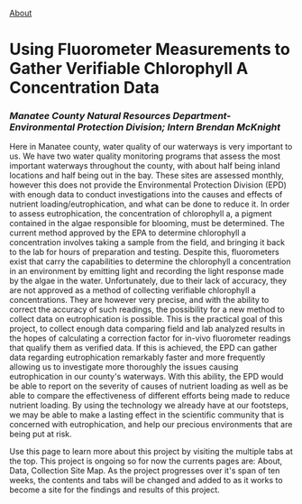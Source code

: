 [About](project.qmd "About")

# Using Fluorometer Measurements to Gather Verifiable Chlorophyll A Concentration Data

### *Manatee County Natural Resources Department-Environmental Protection Division; Intern Brendan McKnight*

Here in Manatee county, water quality of our waterways is very important to us. We have two water quality monitoring programs that assess the most important waterways throughout the county, with about half being inland locations and half being out in the bay. These sites are assessed monthly, however this does not provide the Environmental Protection Division (EPD) with enough data to conduct investigations into the causes and effects of nutrient loading/eutrophication, and what can be done to reduce it. In order to assess eutrophication, the concentration of chlorophyll a, a pigment contained in the algae responsible for blooming, must be determined. The current method approved by the EPA to determine chlorophyll a concentration involves taking a sample from the field, and bringing it back to the lab for hours of preparation and testing. Despite this, fluorometers exist that carry the capabilities to determine the chlorophyll a concentration in an environment by emitting light and recording the light response made by the algae in the water. Unfortunately, due to their lack of accuracy, they are not approved as a method of collecting verifiable chlorophyll a concentrations. They are however very precise, and with the ability to correct the accuracy of such readings, the possibility for a new method to collect data on eutrophication is possible. This is the practical goal of this project, to collect enough data comparing field and lab analyzed results in the hopes of calculating a correction factor for in-vivo fluorometer readings that qualify them as verified data. If this is achieved, the EPD can gather data regarding eutrophication remarkably faster and more frequently allowing us to investigate more thoroughly the issues causing eutrophication in our county's waterways. With this ability, the EPD would be able to report on the severity of causes of nutrient loading as well as be able to compare the effectiveness of different efforts being made to reduce nutrient loading. By using the technology we already have at our footsteps, we may be able to make a lasting effect in the scientific community that is concerned with eutrophication, and help our precious environments that are being put at risk.

Use this page to learn more about this project by visiting the multiple tabs at the top. This project is ongoing so for now the currents pages are: About, Data, Collection Site Map. As the project progresses over it's span of ten weeks, the contents and tabs will be changed and added to as it works to become a site for the findings and results of this project.
